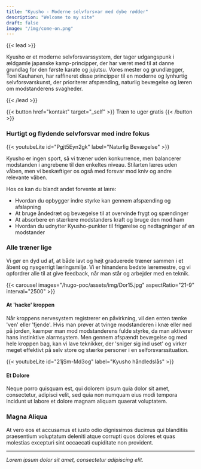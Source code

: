 ```yaml
---
title: "Kyusho - Moderne selvforsvar med dybe rødder"
description: "Welcome to my site"
draft: false
image: "/img/come-on.png"
---
```


{{< lead >}}

Kyusho er et moderne selvforsvarssystem, der tager udgangspunk i ældgamle japanske kamp-principper, der har været med til at danne grundlag for den første karate og jujutsu. Vores mester og grundlægger, Toni Kauhanen, har raffineret disse principper til en moderne og lynhurtig selvforsvarskunst, der prioriterer afspænding, naturlig bevægelse og læren om modstanderens svagheder. 

{{< /lead >}}

{{< button href="kontakt" target="_self" >}}
Træn to uger gratis
{{< /button >}}


### Hurtigt og flydende selvforsvar med indre fokus

{{< youtubeLite id="Pgjt5Eyn2gk" label="Naturlig Bevægelse" >}}

Kyusho er ingen sport, så vi træner uden konkurrence, men balancerer modstanden i angrebene til den enkeltes niveau. Stilarten læres uden våben, men vi beskæftiger os også med forsvar mod kniv og andre relevante våben. 

Hos os kan du blandt andet forvente at lære:

- Hvordan du opbygger indre styrke kan gennem afspænding og afslapning
- At bruge åndedræt og bevægelse til at overvinde frygt og spændinger
- At absorbere en stærkere modstanders kraft og bruge den mod ham
- Hvordan du udnytter Kyusho-punkter til frigørelse og nedtagninger af en modstander

### Alle træner lige

Vi gør en dyd ud af, at både lavt og højt graduerede træner sammen i et åbent og nysgerrigt læringsmiljø. Vi er hinandens bedste læremestre, og vi opfordrer alle til at give feedback, når man står og arbejder med en teknik. 

{{< carousel images="/hugo-poc/assets/img/Dor15.jpg" aspectRatio="21-9" interval="2500" >}}


#### At 'hacke' kroppen

Når kroppens nervesystem registrerer en påvirkning, vil den enten tænke 'ven' eller 'fjende'. Hvis man prøver at tvinge modstanderen i knæ eller ned på jorden, kæmper man mod modstanderens fulde styrke, da man aktiverer hans instinktive alarmsystem. Men gennem afspændt bevægelse og med hele kroppen bag, kan vi lave teknikker, der 'sniger sig ind uset' og virker meget effektivt på selv store og stærke personer i en selforsvarssituation. 

{{< youtubeLite id="21jSm-Md3og" label="Kyusho håndledslås" >}}

#### Et Dolore

Neque porro quisquam est, qui dolorem ipsum quia dolor sit amet, consectetur, adipisci velit, sed quia non numquam eius modi tempora incidunt ut labore et dolore magnam aliquam quaerat voluptatem.

### Magna Aliqua

At vero eos et accusamus et iusto odio dignissimos ducimus qui blanditiis praesentium voluptatum deleniti atque corrupti quos dolores et quas molestias excepturi sint occaecati cupiditate non provident.

---

*Lorem ipsum dolor sit amet, consectetur adipiscing elit.*